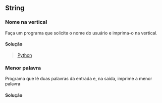 ## String

### Nome na vertical
Faça um programa que solicite o nome do usuário e imprima-o na vertical.
#### Solução
> [Python](https://github.com/computersciencebr/algoritmo/tree/master/functional/src/4-string/python/vertical.py)

### Menor palavra
Programa que lê duas palavras da entrada e, na saída, imprime a menor palavra
#### Solução